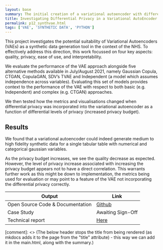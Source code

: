 ```yaml
---
layout: base
summary: The initial creation of a variational autoencoder with differential privacy for generating single table tabular gaussian data.  This work demonstrated the feasibility of this approach for healthcare and fed into further interactions of the code base.
title: Investigating Differential Privacy in a Variational AutoEncoder for Synthetic Data Generation
permalink: p12_synthvae.html
tags: ['VAE', 'SYNTHETIC DATA', 'PYTHON']
---
```


This project investigates the potential suitability of Variational Autoencoders (VAEs) as a synthetic data generation tool in the context of the NHS. To effectively address this direction, this work focussed on four key aspects: quality, privacy, ease of use, and interpretability.

We evaluate the performance of the VAE approach alongside five alternative methods available in July/August 2021, namely Gaussian Copula, CTGAN, CopulaGAN, SDV’s TVAE and Independent (a model which assumes independence across variables).  Evaluating this set of models provides context to the performance of the VAE with respect to both basic (e.g. Independent) and complex (e.g. CTGAN) approaches.

We then tested how the metrics and visualisations changed when differential privacy was incorporated into the variational autoencoder as a function of differential levels of privacy (increased privacy budget).

## Results

We found that a variational autoencoder could indeed generate medium to high fidelity synthetic data for a single tabular table with numerical and categorical gaussian variables.

As the privacy budget increases, we see the quality decrease as expected.  However, the level of privacy increase associated with increasing the privacy budget appears not to have a direct correlation.  This warrants further work as this might be down to implementation, the metrics being used for evaluation or may point to a feature of the VAE not incorporating the differential privacy correctly.

| Output | Link |
| ---- | ---- |
| Open Source Code & Documentation | [Github](https://github.com/nhsx/SynthVAE) |
| Case Study | Awaiting Sign-Off |
| Technical report | [Here](https://github.com/nhsx/SynthVAE/blob/main/reports/report.pdf) |

[comment]: <> (The below header stops the title from being rendered (as mkdocs adds it to the page from the "title" attribute) - this way we can add it in the main.html, along with the summary.)
#
